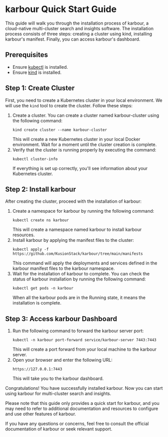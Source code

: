 # karbour Quick Start Guide

This guide will walk you through the installation process of karbour, a cloud-native multi-cluster search and insights software. The installation process consists of three steps: creating a cluster using kind, installing karbour's manifest. Finally, you can access karbour's dashboard.

## Prerequisites

* Ensure [kubectl](https://kubernetes.io/docs/tasks/tools/) is installed.
* Ensure [kind](https://kind.sigs.k8s.io/docs/user/quick-start/#installation/) is installed.

## Step 1: Create Cluster

First, you need to create a Kubernetes cluster in your local environment. We will use the `kind` tool to create the cluster. Follow these steps:

1. Create a cluster. You can create a cluster named karbour-cluster using the following command:
   ```shell
   kind create cluster --name karbour-cluster
   ```
   This will create a new Kubernetes cluster in your local Docker environment. Wait for a moment until the cluster creation is complete.
2. Verify that the cluster is running properly by executing the command:
   ```shell
   kubectl cluster-info
   ```
   If everything is set up correctly, you'll see information about your Kubernetes cluster.

## Step 2: Install karbour

After creating the cluster, proceed with the installation of karbour:

1. Create a namespace for karbour by running the following command:
   ```shell
   kubectl create ns karbour
   ```
   This will create a namespace named karbour to install karbour resources.
2. Install karbour by applying the manifest files to the cluster:
   ```shell
   kubectl apply -f https://github.com/KusionStack/karbour/tree/main/manifests
   ```
   This command will apply the deployments and services defined in the karbour manifest files to the karbour namespace.
3. Wait for the installation of karbour to complete. You can check the status of karbour installation by running the following command:
   ```shell
   kubectl get pods -n karbour
   ```
   When all the karbour pods are in the Running state, it means the installation is complete.

## Step 3: Access karbour Dashboard

1. Run the following command to forward the karbour server port:
   ```shell
   kubectl -n karbour port-forward service/karbour-server 7443:7443
   ```
   This will create a port forward from your local machine to the karbour server.
2. Open your browser and enter the following URL:
   ```shell
   https://127.0.0.1:7443
   ```
   This will take you to the karbour dashboard.

Congratulations! You have successfully installed karbour. Now you can start using karbour for multi-cluster search and insights.

Please note that this guide only provides a quick start for karbour, and you may need to refer to additional documentation and resources to configure and use other features of karbour.

If you have any questions or concerns, feel free to consult the official documentation of karbour or seek relevant support.